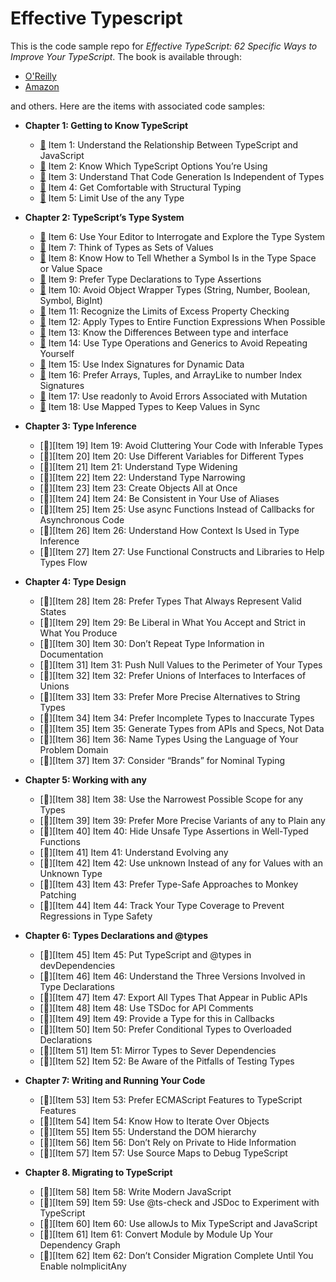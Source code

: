 # Effective Typescript

This is the code sample repo for _Effective TypeScript: 62 Specific Ways to Improve Your TypeScript_. The book is available through:

- [O'Reilly][o]
- [Amazon][a]

and others. Here are the items with associated code samples:

- **Chapter 1: Getting to Know TypeScript**
  - [:memo:][Item 1] Item 1: Understand the Relationship Between TypeScript and JavaScript
  - [:memo:][Item 2] Item 2: Know Which TypeScript Options You’re Using
  - [:memo:][Item 3] Item 3: Understand That Code Generation Is Independent of Types
  - [:memo:][Item 4] Item 4: Get Comfortable with Structural Typing
  - [:memo:][Item 5] Item 5: Limit Use of the any Type

- **Chapter 2: TypeScript’s Type System**
  - [:memo:][Item 6] Item 6: Use Your Editor to Interrogate and Explore the Type System
  - [:memo:][Item 7] Item 7: Think of Types as Sets of Values
  - [:memo:][Item 8] Item 8: Know How to Tell Whether a Symbol Is in the Type Space or Value Space
  - [:memo:][Item 9] Item 9: Prefer Type Declarations to Type Assertions
  - [:memo:][Item 10] Item 10: Avoid Object Wrapper Types (String, Number, Boolean, Symbol, BigInt)
  - [:memo:][Item 11] Item 11: Recognize the Limits of Excess Property Checking
  - [:memo:][Item 12] Item 12: Apply Types to Entire Function Expressions When Possible
  - [:memo:][Item 13] Item 13: Know the Differences Between type and interface
  - [:memo:][Item 14] Item 14: Use Type Operations and Generics to Avoid Repeating Yourself
  - [:memo:][Item 15] Item 15: Use Index Signatures for Dynamic Data
  - [:memo:][Item 16] Item 16: Prefer Arrays, Tuples, and ArrayLike to number Index Signatures
  - [:memo:][Item 17] Item 17: Use readonly to Avoid Errors Associated with Mutation
  - [:memo:][Item 18] Item 18: Use Mapped Types to Keep Values in Sync

- **Chapter 3: Type Inference**
  - [:memo:][Item 19] Item 19: Avoid Cluttering Your Code with Inferable Types
  - [:memo:][Item 20] Item 20: Use Different Variables for Different Types
  - [:memo:][Item 21] Item 21: Understand Type Widening
  - [:memo:][Item 22] Item 22: Understand Type Narrowing
  - [:memo:][Item 23] Item 23: Create Objects All at Once
  - [:memo:][Item 24] Item 24: Be Consistent in Your Use of Aliases
  - [:memo:][Item 25] Item 25: Use async Functions Instead of Callbacks for Asynchronous Code
  - [:memo:][Item 26] Item 26: Understand How Context Is Used in Type Inference
  - [:memo:][Item 27] Item 27: Use Functional Constructs and Libraries to Help Types Flow

- **Chapter 4: Type Design**
  - [:memo:][Item 28] Item 28: Prefer Types That Always Represent Valid States
  - [:memo:][Item 29] Item 29: Be Liberal in What You Accept and Strict in What You Produce
  - [:memo:][Item 30] Item 30: Don’t Repeat Type Information in Documentation
  - [:memo:][Item 31] Item 31: Push Null Values to the Perimeter of Your Types
  - [:memo:][Item 32] Item 32: Prefer Unions of Interfaces to Interfaces of Unions
  - [:memo:][Item 33] Item 33: Prefer More Precise Alternatives to String Types
  - [:memo:][Item 34] Item 34: Prefer Incomplete Types to Inaccurate Types
  - [:memo:][Item 35] Item 35: Generate Types from APIs and Specs, Not Data
  - [:memo:][Item 36] Item 36: Name Types Using the Language of Your Problem Domain
  - [:memo:][Item 37] Item 37: Consider “Brands” for Nominal Typing

- **Chapter 5: Working with any**
  - [:memo:][Item 38] Item 38: Use the Narrowest Possible Scope for any Types
  - [:memo:][Item 39] Item 39: Prefer More Precise Variants of any to Plain any
  - [:memo:][Item 40] Item 40: Hide Unsafe Type Assertions in Well-Typed Functions
  - [:memo:][Item 41] Item 41: Understand Evolving any
  - [:memo:][Item 42] Item 42: Use unknown Instead of any for Values with an Unknown Type
  - [:memo:][Item 43] Item 43: Prefer Type-Safe Approaches to Monkey Patching
  - [:memo:][Item 44] Item 44: Track Your Type Coverage to Prevent Regressions in Type Safety

- **Chapter 6: Types Declarations and @types**
  - [:memo:][Item 45] Item 45: Put TypeScript and @types in devDependencies
  - [:memo:][Item 46] Item 46: Understand the Three Versions Involved in Type Declarations
  - [:memo:][Item 47] Item 47: Export All Types That Appear in Public APIs
  - [:memo:][Item 48] Item 48: Use TSDoc for API Comments
  - [:memo:][Item 49] Item 49: Provide a Type for this in Callbacks
  - [:memo:][Item 50] Item 50: Prefer Conditional Types to Overloaded Declarations
  - [:memo:][Item 51] Item 51: Mirror Types to Sever Dependencies
  - [:memo:][Item 52] Item 52: Be Aware of the Pitfalls of Testing Types

- **Chapter 7: Writing and Running Your Code**
  - [:memo:][Item 53] Item 53: Prefer ECMAScript Features to TypeScript Features
  - [:memo:][Item 54] Item 54: Know How to Iterate Over Objects
  - [:memo:][Item 55] Item 55: Understand the DOM hierarchy
  - [:memo:][Item 56] Item 56: Don’t Rely on Private to Hide Information
  - [:memo:][Item 57] Item 57: Use Source Maps to Debug TypeScript

- **Chapter 8. Migrating to TypeScript**
  - [:memo:][Item 58] Item 58: Write Modern JavaScript
  - [:memo:][Item 59] Item 59: Use @ts-check and JSDoc to Experiment with TypeScript
  - [:memo:][Item 60] Item 60: Use allowJs to Mix TypeScript and JavaScript
  - [:memo:][Item 61] Item 61: Convert Module by Module Up Your Dependency Graph
  - [:memo:][Item 62] Item 62: Don’t Consider Migration Complete Until You Enable noImplicitAny

[o]: https://www.oreilly.com/library/view/effective-typescript/9781492053736/
[a]: https://www.amazon.com/Effective-TypeScript-Specific-JavaScript-Scales/dp/1492053740

[Item 1]: /samples/ch01-intro/item-01-ts-vs-js
[Item 2]: /samples/ch01-intro/item-02-which-ts
[Item 3]: /samples/ch01-intro/item-03-independent
[Item 4]: /samples/ch01-intro/item-04-structural
[Item 5]: /samples/ch01-intro/item-05-any

[Item 6]: /samples/ch02-types/item-06-editor
[Item 7]: /samples/ch02-types/item-07-types-as-sets
[Item 8]: /samples/ch02-types/item-08-type-value-space
[Item 9]: /samples/ch02-types/item-09-prefer-declarations-to-assertions
[Item 10]: /samples/ch02-types/item-10-avoid-object-wrapper-types
[Item 11]: /samples/ch02-types/item-11-excess-property-checking
[Item 12]: /samples/ch02-types/item-12-type-entire-functions
[Item 13]: /samples/ch02-types/item-13-type-vs-interface
[Item 14]: /samples/ch02-types/item-14-map-between-types
[Item 15]: /samples/ch02-types/item-15-index-for-dynamic
[Item 16]: /samples/ch02-types/item-16-number-index
[Item 17]: /samples/ch02-types/item-17-readonly
[Item 18]: /samples/ch02-types/item-18-values-in-sync

